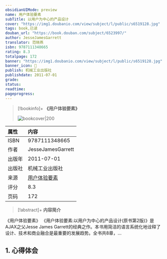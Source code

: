 ```yaml
---
obsidianUIMode: preview
name: 用户体验要素
subTitle: 以用户为中心的产品设计
cover: "https://img1.doubanio.com/view/subject/l/public/s6519128.jpg"
tags: book,已读
douban_url: "https://book.douban.com/subject/6523997/"
author: JesseJamesGarrett
translator: 范晓燕
isbn: 9787111348665
rating: 8.3
totalpage: 172
banner: "https://img1.doubanio.com/view/subject/l/public/s6519128.jpg"
banner_icon: 📖
publish: 机械工业出版社
publishdate: 2011-07-01
grade: 
status: 
readtime: 
pageprogress: 
---
```

> [!bookinfo]+ **《用户体验要素》**
>
> ![bookcover|200](https://img1.doubanio.com/view/subject/l/public/s6519128.jpg)
>
| 属性   | 内容                                       |
|:------ |:------------------------------------------ |
| ISBN   |9787111348665|
| 作者   |JesseJamesGarrett|
| 出版年 |2011-07-01|
| 出版社 |机械工业出版社|
| 来源   |[用户体验要素](https://book.douban.com/subject/6523997/)| 
| 评分   |8.3| 
| 页码   |172|

> [!abstract]+ **内容简介**
> 
《用户体验要素》
《用户体验要素:以用户为中心的产品设计(原书第2版)》是AJAX之父Jesse James Garrett的经典之作。本书用简洁的语言系统化地诠释了设计、技术和商业融合是最重要的发展趋势。全书共8章，...

## 1. 心得体会

